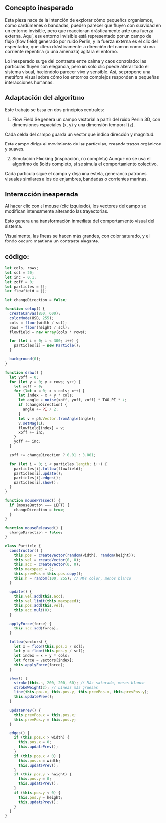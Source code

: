 ## Concepto inesperado
Esta pieza nace de la intención de explorar cómo pequeños organismos, como cardúmenes o bandadas, pueden parecer que fluyen con suavidad en un entorno invisible, pero que reaccionan drásticamente ante una fuerza externa. Aquí, ese entorno invisible está representado por un campo de flujo (flow field) generado por ruido Perlin, y la fuerza externa es el clic del espectador, que altera drásticamente la dirección del campo como si una corriente repentina (o una amenaza) agitara el entorno.

Lo inesperado surge del contraste entre calma y caos controlado: las partículas fluyen con elegancia, pero un solo clic puede alterar todo el sistema visual, haciéndolo parecer vivo y sensible. Así, se propone una metáfora visual sobre cómo los entornos complejos responden a pequeñas interacciones humanas.

## Adaptación del algoritmo
Este trabajo se basa en dos principios centrales:

1. Flow Field
Se genera un campo vectorial a partir del ruido Perlin 3D, con dimensiones espaciales (x, y) y una dimensión temporal (z).

Cada celda del campo guarda un vector que indica dirección y magnitud.

Este campo dirige el movimiento de las partículas, creando trazos orgánicos y suaves.

2. Simulación Flocking (inspiración, no completa)
Aunque no se usa el algoritmo de Boids completo, sí se simula el comportamiento colectivo.

Cada partícula sigue el campo y deja una estela, generando patrones visuales similares a los de enjambres, bandadas o corrientes marinas.

## Interacción inesperada
Al hacer clic con el mouse (clic izquierdo), los vectores del campo se modifican intensamente alterando las trayectorias.

Esto genera una transformación inmediata del comportamiento visual del sistema.

Visualmente, las líneas se hacen más grandes, con color saturado, y el fondo oscuro mantiene un contraste elegante.

## código:

```javascript
let cols, rows;
let scl = 20;
let inc = 0.1;
let zoff = 0;
let particles = [];
let flowfield = [];

let changeDirection = false;

function setup() {
  createCanvas(800, 600);
  colorMode(HSB, 255);
  cols = floor(width / scl);
  rows = floor(height / scl);
  flowfield = new Array(cols * rows);

  for (let i = 0; i < 300; i++) {
    particles[i] = new Particle();
  }

  background(0);
}

function draw() {
  let yoff = 0;
  for (let y = 0; y < rows; y++) {
    let xoff = 0;
    for (let x = 0; x < cols; x++) {
      let index = x + y * cols;
      let angle = noise(xoff, yoff, zoff) * TWO_PI * 4;
      if (changeDirection) {
        angle += PI / 2;
      }
      let v = p5.Vector.fromAngle(angle);
      v.setMag(1);
      flowfield[index] = v;
      xoff += inc;
    }
    yoff += inc;
  }

  zoff += changeDirection ? 0.01 : 0.001;

  for (let i = 0; i < particles.length; i++) {
    particles[i].follow(flowfield);
    particles[i].update();
    particles[i].edges();
    particles[i].show();
  }
}

function mousePressed() {
  if (mouseButton === LEFT) {
    changeDirection = true;
  }
}

function mouseReleased() {
  changeDirection = false;
}

class Particle {
  constructor() {
    this.pos = createVector(random(width), random(height));
    this.vel = createVector(0, 0);
    this.acc = createVector(0, 0);
    this.maxspeed = 2;
    this.prevPos = this.pos.copy();
    this.h = random(100, 255); // Más color, menos blanco
  }

  update() {
    this.vel.add(this.acc);
    this.vel.limit(this.maxspeed);
    this.pos.add(this.vel);
    this.acc.mult(0);
  }

  applyForce(force) {
    this.acc.add(force);
  }

  follow(vectors) {
    let x = floor(this.pos.x / scl);
    let y = floor(this.pos.y / scl);
    let index = x + y * cols;
    let force = vectors[index];
    this.applyForce(force);
  }

  show() {
    stroke(this.h, 200, 200, 60); // Más saturado, menos blanco
    strokeWeight(2); // Líneas más gruesas
    line(this.pos.x, this.pos.y, this.prevPos.x, this.prevPos.y);
    this.updatePrev();
  }

  updatePrev() {
    this.prevPos.x = this.pos.x;
    this.prevPos.y = this.pos.y;
  }

  edges() {
    if (this.pos.x > width) {
      this.pos.x = 0;
      this.updatePrev();
    }
    if (this.pos.x < 0) {
      this.pos.x = width;
      this.updatePrev();
    }
    if (this.pos.y > height) {
      this.pos.y = 0;
      this.updatePrev();
    }
    if (this.pos.y < 0) {
      this.pos.y = height;
      this.updatePrev();
    }
  }
}

```


